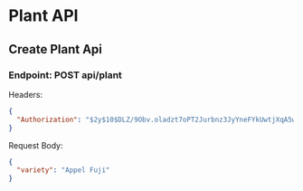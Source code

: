 # Plant API

## Create Plant Api

### Endpoint: POST api/plant

Headers:

```json
{
  "Authorization": "$2y$10$DLZ/9Obv.oladzt7oPT2Jurbnz3JyYneFYkUwtjXqA5whLbi3Qpza"
}
```

Request Body:

```json
{
  "variety": "Appel Fuji"
}
```
